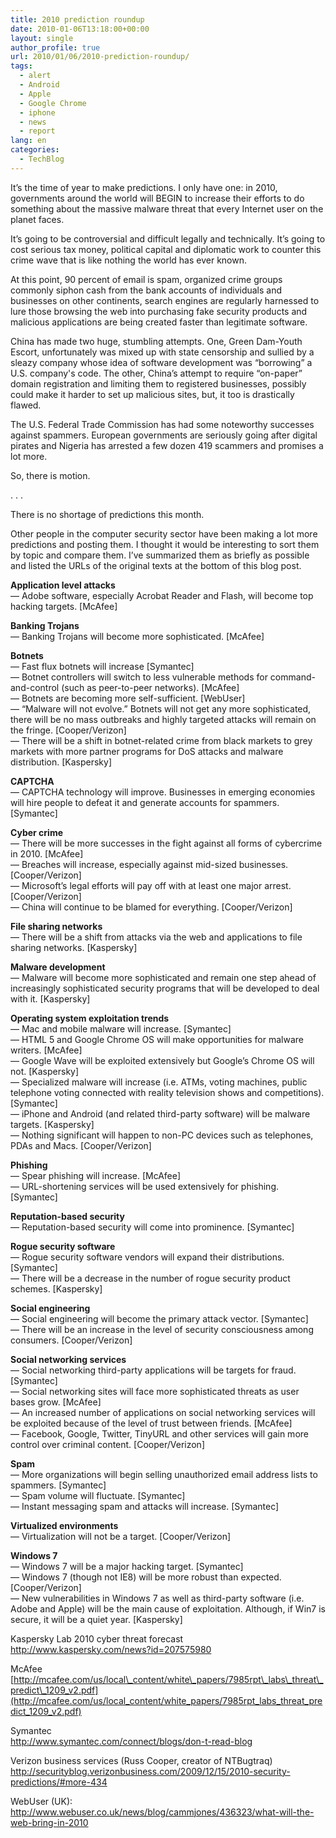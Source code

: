```yaml
---
title: 2010 prediction roundup
date: 2010-01-06T13:18:00+00:00
layout: single
author_profile: true
url: 2010/01/06/2010-prediction-roundup/
tags:
  - alert
  - Android
  - Apple
  - Google Chrome
  - iphone
  - news
  - report
lang: en
categories: 
  - TechBlog
---
```

It’s the time of year to make predictions. I only have one: in 2010, governments around the world will BEGIN to increase their efforts to do something about the massive malware threat that every Internet user on the planet faces.

It’s going to be controversial and difficult legally and technically. It’s going to cost serious tax money, political capital and diplomatic work to counter this crime wave that is like nothing the world has ever known.

At this point, 90 percent of email is spam, organized crime groups commonly siphon cash from the bank accounts of individuals and businesses on other continents, search engines are regularly harnessed to lure those browsing the web into purchasing fake security products and malicious applications are being created faster than legitimate software.

China has made two huge, stumbling attempts. One, Green Dam-Youth Escort, unfortunately was mixed up with state censorship and sullied by a sleazy company whose idea of software development was “borrowing” a U.S. company's code. The other, China’s attempt to require “on-paper” domain registration and limiting them to registered businesses, possibly could make it harder to set up malicious sites, but, it too is drastically flawed.

The U.S. Federal Trade Commission has had some noteworthy successes against spammers. European governments are seriously going after digital pirates and Nigeria has arrested a few dozen 419 scammers and promises a lot more.

So, there is motion.

. . .

There is no shortage of predictions this month.

Other people in the computer security sector have been making a lot more predictions and posting them. I thought it would be interesting to sort them by topic and compare them. I’ve summarized them as briefly as possible and listed the URLs of the original texts at the bottom of this blog post.

**Application level attacks**  
— Adobe software, especially Acrobat Reader and Flash, will become top hacking targets. [McAfee]

**Banking Trojans**  
— Banking Trojans will become more sophisticated. [McAfee]

**Botnets**  
— Fast flux botnets will increase [Symantec]  
— Botnet controllers will switch to less vulnerable methods for command-and-control (such as peer-to-peer networks). [McAfee]  
— Botnets are becoming more self-sufficient. [WebUser]  
— “Malware will not evolve.” Botnets will not get any more sophisticated, there will be no mass outbreaks and highly targeted attacks will remain on the fringe. [Cooper/Verizon]  
— There will be a shift in botnet-related crime from black markets to grey markets with more partner programs for DoS attacks and malware distribution. [Kaspersky]

**CAPTCHA**  
— CAPTCHA technology will improve. Businesses in emerging economies will hire people to defeat it and generate accounts for spammers. [Symantec]

**Cyber crime**  
— There will be more successes in the fight against all forms of cybercrime in 2010. [McAfee]  
— Breaches will increase, especially against mid-sized businesses. [Cooper/Verizon]  
— Microsoft’s legal efforts will pay off with at least one major arrest. [Cooper/Verizon]  
— China will continue to be blamed for everything. [Cooper/Verizon]

**File sharing networks**  
— There will be a shift from attacks via the web and applications to file sharing networks. [Kaspersky]

**Malware development**  
— Malware will become more sophisticated and remain one step ahead of increasingly sophisticated security programs that will be developed to deal with it. [Kaspersky]

**Operating system exploitation trends**  
— Mac and mobile malware will increase. [Symantec]  
— HTML 5 and Google Chrome OS will make opportunities for malware writers. [McAfee]  
— Google Wave will be exploited extensively but Google’s Chrome OS will not. [Kaspersky]  
— Specialized malware will increase (i.e. ATMs, voting machines, public telephone voting connected with reality television shows and competitions). [Symantec]  
— iPhone and Android (and related third-party software) will be malware targets. [Kaspersky]  
— Nothing significant will happen to non-PC devices such as telephones, PDAs and Macs. [Cooper/Verizon]

**Phishing**  
— Spear phishing will increase. [McAfee]  
— URL-shortening services will be used extensively for phishing. [Symantec]

**Reputation-based security**  
— Reputation-based security will come into prominence. [Symantec]

**Rogue security software**  
— Rogue security software vendors will expand their distributions. [Symantec]  
— There will be a decrease in the number of rogue security product schemes. [Kaspersky]

**Social engineering**  
— Social engineering will become the primary attack vector. [Symantec]  
— There will be an increase in the level of security consciousness among consumers. [Cooper/Verizon]

**Social networking services**  
— Social networking third-party applications will be targets for fraud. [Symantec]  
— Social networking sites will face more sophisticated threats as user bases grow. [McAfee]  
— An increased number of applications on social networking services will be exploited because of the level of trust between friends. [McAfee]  
— Facebook, Google, Twitter, TinyURL and other services will gain more control over criminal content. [Cooper/Verizon]

**Spam**  
— More organizations will begin selling unauthorized email address lists to spammers. [Symantec]  
— Spam volume will fluctuate. [Symantec]  
— Instant messaging spam and attacks will increase. [Symantec]

**Virtualized environments**  
— Virtualization will not be a target. [Cooper/Verizon]

**Windows 7**  
— Windows 7 will be a major hacking target. [Symantec]  
— Windows 7 (though not IE8) will be more robust than expected. [Cooper/Verizon]  
— New vulnerabilities in Windows 7 as well as third-party software (i.e. Adobe and Apple) will be the main cause of exploitation. Although, if Win7 is secure, it will be a quiet year. [Kaspersky]

Kaspersky Lab 2010 cyber threat forecast  
<http://www.kaspersky.com/news?id=207575980>

McAfee  
[http://mcafee.com/us/local\_content/white\_papers/7985rpt\_labs\_threat\_predict\_1209_v2.pdf](http://mcafee.com/us/local_content/white_papers/7985rpt_labs_threat_predict_1209_v2.pdf)

Symantec  
<http://www.symantec.com/connect/blogs/don-t-read-blog>

Verizon business services (Russ Cooper, creator of NTBugtraq)  
<http://securityblog.verizonbusiness.com/2009/12/15/2010-security-predictions/#more-434>

WebUser (UK):  
<http://www.webuser.co.uk/news/blog/cammjones/436323/what-will-the-web-bring-in-2010>